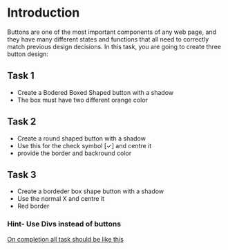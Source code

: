# Introduction
Buttons are one of the most important components of any web page, and they have many different states and functions that all need to correctly match previous design decisions. In this task, you are going to create three button design:

## Task 1
* Create a Bodered Boxed Shaped button with a shadow
* The box must have two different orange color
## Task 2
* Create a round shaped button with a shadow
* Use this for the check symbol [&check;] and centre it
* provide the border and backround color

## Task 3
* Create a bordeder box shape button with a shadow
* Use the normal X and centre it
* Red border
### Hint- Use Divs instead of buttons 
[On completion all task should be like this]()
